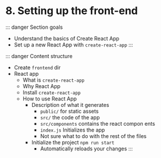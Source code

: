 # 8. Setting up the front-end

::: danger Section goals
- Understand the basics of Create React App
- Set up a new React App with `create-react-app`
:::

::: danger Content structure
- Create `frontend` dir
- React app
  - What is `create-react-app`
  - Why React App
  - Install `create-react-app`
  - How to use React App
    - Description of what it generates
      - `public/` for static assets
      - `src/` the code of the app
      - `src/components` contains the react compon  ents
      - `index.js` Initializes the app
      - Not sure what to do with the rest of the files 
    - Initialize the project `npm run start`
      - Automatically reloads your changes
:::
